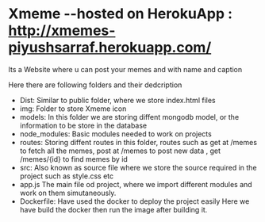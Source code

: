 # Xmeme   --hosted on HerokuApp : http://xmemes-piyushsarraf.herokuapp.com/

Its a Website where u can post your memes and with name and caption

Here there are following folders and their dedcription
* Dist:
    Similar to public folder, where we store index.html files 
* img:
    Folder to store Xmeme icon
* models:
    In this folder we are storing diffent mongodb model, or the information to be store in the database
* node_modules:
    Basic modules needed to work on projects
* routes:
    Storing diffent routes in this folder, routes such as get at /memes to fetch all the memes, post at /memes to post new data , get /memes/{id} to find memes by id 
* src:
    Also known as source file where we store the source required in the project such as style.css etc
* app.js
    The main file od project, where we import different modules and work on them simutaneously.
* Dockerfile:
    Have used the docker to deploy the project easily 
    Here we have build the docker then run the image after building it.
